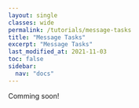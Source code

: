 ```yaml
---
layout: single
classes: wide
permalink: /tutorials/message-tasks
title: "Message Tasks"
excerpt: "Message Tasks"
last_modified_at: 2021-11-03
toc: false
sidebar:
  nav: "docs"
---
```


Comming soon!